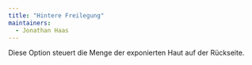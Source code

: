 ```yaml
---
title: "Hintere Freilegung"
maintainers:
  - Jonathan Haas
---
```


Diese Option steuert die Menge der exponierten Haut auf der Rückseite.

